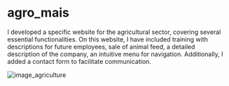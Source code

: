 # agro_mais

I developed a specific website for the agricultural sector, covering several essential functionalities. On this website, I have included training with descriptions for future employees, sale of animal feed, a detailed description of the company, an intuitive menu for navigation. Additionally, I added a contact form to facilitate communication.

![image_agriculture](https://github.com/spark353/agriculture_sector/assets/166623238/3ec0aa10-ae48-4214-9b37-2c3904f3aed2)
